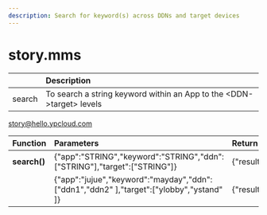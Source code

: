```yaml
---
description: Search for keyword(s) across DDNs and target devices
---
```


# story.mms

|  | Description |
| :--- | :--- |
| search | To search a string keyword within an App to the &lt;DDN-&gt;target&gt; levels |

story@hello.ypcloud.com

| Function | Parameters | Return |
| :--- | :--- | :--- |
| **search\(\)** | {"app":"STRING","keyword":"STRING","ddn":\["STRING"\],"target":\["STRING"\]} | {"result":"STRING"} |
|  | {"app":"jujue","keyword":"mayday","ddn":\["ddn1","ddn2" \],"target":\["ylobby","ystand" \]} | {"result":"OK"} |

